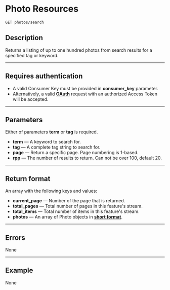 # Photo Resources

    GET photos/search

## Description
Returns a listing of up to one hundred photos from search results for a specified tag or keyword.

***

## Requires authentication
* A valid Consumer Key must be provided in **consumer_key** parameter.
* Alternatively, a valid **[OAuth][]** request with an authorized Access Token will be accepted.

***

## Parameters
Either of parameters **term** or **tag** is required.

- **term** — A keyword to search for.
- **tag** — A complete tag string to search for.
- **page** — Return a specific page. Page numbering is 1-based.
- **rpp** — The number of results to return. Can not be over 100, default 20.

***

## Return format
An array with the following keys and values:

- **current_page** — Number of the page that is returned.
- **total_pages** — Total number of pages in this feature's stream.
- **total_items** — Total number of items in this feature's stream.
- **photos** — An array of Photo objects in **[short format][]**.

***

## Errors
None

***

## Example
None

[OAuth]: https://github.com/500px/api-documentation/tree/master/authentication
[short format]: https://github.com/500px/api-documentation/blob/master/basics/formats_and_terms.md#short-format-1